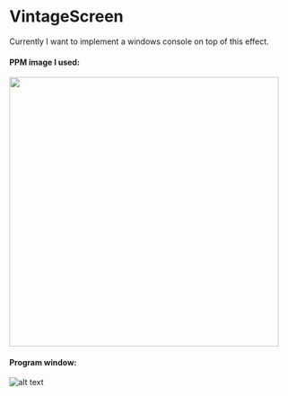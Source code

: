 # VintageScreen

Currently I want to implement a windows console on top of this effect.

#### PPM image I used:
<img src="https://upload.wikimedia.org/wikipedia/commons/c/c4/PM5544_with_non-PAL_signals.png" width="480"/>

#### Program window:
![alt text](http://i.imgur.com/RfBhLUD.gif)
